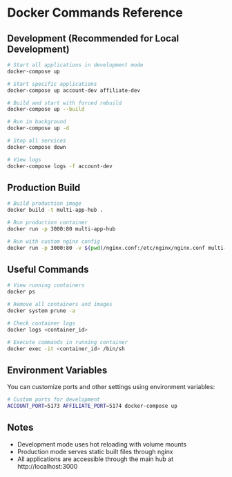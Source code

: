 
# Docker Commands Reference

## Development (Recommended for Local Development)
```bash
# Start all applications in development mode
docker-compose up

# Start specific applications
docker-compose up account-dev affiliate-dev

# Build and start with forced rebuild
docker-compose up --build

# Run in background
docker-compose up -d

# Stop all services
docker-compose down

# View logs
docker-compose logs -f account-dev
```

## Production Build
```bash
# Build production image
docker build -t multi-app-hub .

# Run production container
docker run -p 3000:80 multi-app-hub

# Run with custom nginx config
docker run -p 3000:80 -v $(pwd)/nginx.conf:/etc/nginx/nginx.conf multi-app-hub
```

## Useful Commands
```bash
# View running containers
docker ps

# Remove all containers and images
docker system prune -a

# Check container logs
docker logs <container_id>

# Execute commands in running container
docker exec -it <container_id> /bin/sh
```

## Environment Variables
You can customize ports and other settings using environment variables:

```bash
# Custom ports for development
ACCOUNT_PORT=5173 AFFILIATE_PORT=5174 docker-compose up
```

## Notes
- Development mode uses hot reloading with volume mounts
- Production mode serves static built files through nginx
- All applications are accessible through the main hub at http://localhost:3000

